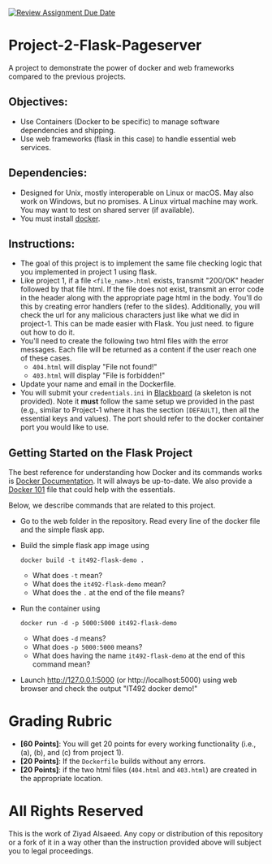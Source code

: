 [![Review Assignment Due Date](https://classroom.github.com/assets/deadline-readme-button-24ddc0f5d75046c5622901739e7c5dd533143b0c8e959d652212380cedb1ea36.svg)](https://classroom.github.com/a/fTB0iHjL)
# Project-2-Flask-Pageserver

A project to demonstrate the power of docker and web frameworks
compared to the previous projects. 

## Objectives:

* Use Containers (Docker to be specific) to manage software
  dependencies and shipping.
* Use web frameworks (flask in this case) to handle essential
  web services. 

## Dependencies:

* Designed for Unix, mostly interoperable on Linux or macOS.
  May also work on Windows, but no promises. A Linux
  virtual machine may work. You may want to test on shared
  server (if available).
* You must install [docker](https://www.docker.com/products/docker-desktop/).

## Instructions:

* The goal of this project is to implement the same file checking logic
  that you implemented in project 1 using flask. 
* Like project 1, if a file `<file_name>.html` exists, transmit "200/OK"
  header followed by that file html. If the file does not exist, transmit
  an error code in the header along with the appropriate page html in the
  body. You'll do this by creating error handlers (refer to the slides).
  Additionally, you will check the url for any malicious characters just
  like what we did in project-1. This can be made easier with Flask. You just
  need. to figure out how to do it.
* You'll need to create the following two html files with the error messages.
  Each file will be returned as a content if the user reach one of these cases. 
    * `404.html` will display "File not found!"
    * `403.html` will display "File is forbidden!"
* Update your name and email in the Dockerfile.
* You will submit your `credentials.ini` in
  [Blackboard](https://lms.qu.edu.sa/) (a skeleton is not provided).
  Note it __must__ follow the same setup we provided in the past
  (e.g., similar to Project-1 where it has the section `[DEFAULT]`, then
  all the essential keys and values). The port should refer to the docker container
  port you would like to use.

## Getting Started on the Flask Project

The best reference for understanding how Docker and its commands works is
[Docker Documentation](https://docs.docker.com/engine/reference/builder/).
It will always be up-to-date. We also provide a [Docker 101](web/Docker-101.md)
file that could help with the essentials.

Below, we describe commands that are related to this project. 

* Go to the web folder in the repository. Read every line of the
  docker file and the simple flask app.
* Build the simple flask app image using
  ```shell
  docker build -t it492-flask-demo .
  ```
  * What does `-t` mean?
  * What does the `it492-flask-demo` mean?
  * What does the `.` at the end of the file means?

* Run the container using
  ```shell
  docker run -d -p 5000:5000 it492-flask-demo
  ```
  * What does `-d` means?
  * What does `-p 5000:5000` means?
  * What does having the name `it492-flask-demo` at the end of this command mean?

* Launch http://127.0.0.1:5000 (or http://localhost:5000) using web
  browser and check the output "IT492 docker demo!"

# Grading Rubric

* **[60 Points]**: You will get 20 points for every working
  functionality (i.e., (a), (b), and (c) from project 1). 
* **[20 Points]**: If the `Dockerfile` builds without any errors.
* **[20 Points]**: if the two html files (`404.html` and `403.html`)
  are created in the appropriate location.

# All Rights Reserved

This is the work of Ziyad Alsaeed. Any copy or distribution of this
repository or a fork of it in a way other than the instruction provided
above will subject you to legal proceedings. 